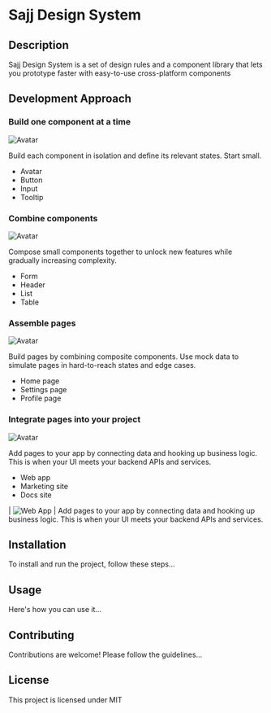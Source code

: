 # Sajj Design System

## Description
Sajj Design System is a set of design rules and a component library that lets you prototype faster with easy-to-use cross-platform components

## Development Approach
### Build one component at a time
![Avatar](https://www.componentdriven.org/component.svg)

Build each component in isolation and define its relevant states. Start small.
- Avatar
- Button
- Input
- Tooltip

### Combine components
![Avatar](https://www.componentdriven.org/composition.svg)

Compose small components together to unlock new features while gradually increasing complexity.
- Form
- Header
- List
- Table

### Assemble pages
![Avatar](https://www.componentdriven.org/page.svg)

Build pages by combining composite components. Use mock data to simulate pages in hard-to-reach states and edge cases.
- Home page
- Settings page
- Profile page

### Integrate pages into your project
![Avatar](https://www.componentdriven.org/integrate.svg)

Add pages to your app by connecting data and hooking up business logic. This is when your UI meets your backend APIs and services.
- Web app
- Marketing site
- Docs site


| ![Web App](web_app_image_url) | Add pages to your app by connecting data and hooking up business logic. This is when your UI meets your backend APIs and services.


## Installation
To install and run the project, follow these steps...

## Usage
Here's how you can use it...

## Contributing
Contributions are welcome! Please follow the guidelines...

## License
This project is licensed under MIT

